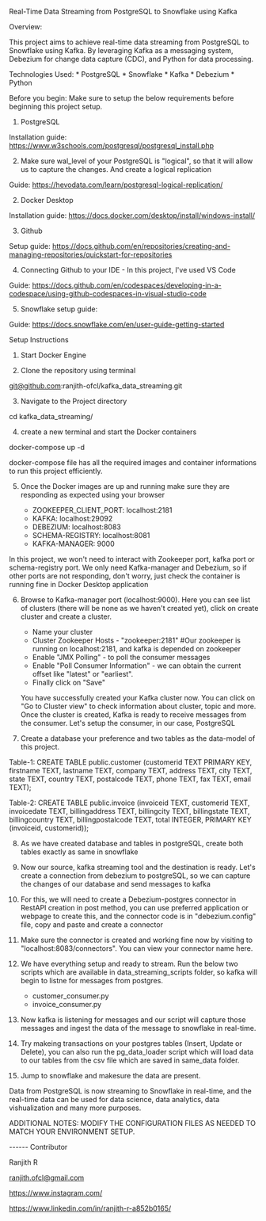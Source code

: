 

Real-Time Data Streaming from PostgreSQL to Snowflake using Kafka


Overview:

This project aims to achieve real-time data streaming from PostgreSQL to Snowflake using Kafka. By leveraging Kafka as a messaging system, Debezium for change data capture (CDC), and Python for data processing.

Technologies Used:
    * PostgreSQL
    * Snowflake
    * Kafka
    * Debezium
    * Python

Before you begin:
Make sure to setup the below requirements before beginning this project setup.

1. PostgreSQL 

Installation guide: https://www.w3schools.com/postgresql/postgresql_install.php

2. Make sure wal_level of your PostgreSQL is "logical", so that it will allow us to capture the changes. And create a logical replication

Guide: https://hevodata.com/learn/postgresql-logical-replication/

2. Docker Desktop 

Installation guide: https://docs.docker.com/desktop/install/windows-install/

3. Github

Setup guide: https://docs.github.com/en/repositories/creating-and-managing-repositories/quickstart-for-repositories

4. Connecting Github to your IDE - In this project, I've used VS Code

Guide: https://docs.github.com/en/codespaces/developing-in-a-codespace/using-github-codespaces-in-visual-studio-code

5. Snowflake setup guide:

Guide: https://docs.snowflake.com/en/user-guide-getting-started

Setup Instructions

1. Start Docker Engine

2. Clone the repository using terminal

git@github.com:ranjith-ofcl/kafka_data_streaming.git

3. Navigate to the Project directory

cd kafka_data_streaming/

4. create a new terminal and start the Docker containers

docker-compose up -d

docker-compose file has all the required images and container informations to run this project efficiently.

5. Once the Docker images are up and running make sure they are responding as expected using your browser

    * ZOOKEEPER_CLIENT_PORT: localhost:2181
    * KAFKA: localhost:29092
    * DEBEZIUM: localhost:8083
    * SCHEMA-REGISTRY: localhost:8081
    * KAFKA-MANAGER: 9000

In this project, we won't need to interact with Zookeeper port, kafka port or schema-registry port. We only need Kafka-manager and Debezium, so if other ports are not responding, don't worry, just check the container is running fine in Docker Desktop application

6. Browse to Kafka-manager port (localhost:9000). Here you can see list of clusters (there will be none as we haven't created yet), click on create cluster and create a cluster.
    * Name your cluster
    * Cluster Zookeeper Hosts - "zookeeper:2181" #Our zookeeper is running on localhost:2181, and kafka is depended on zookeeper
    * Enable "JMX Polling" - to poll the consumer messages
    * Enable "Poll Consumer Information" - we can obtain the current offset like "latest" or "earliest".
    * Finally click on "Save"

    You have successfully created your Kafka cluster now. You can click on "Go to Cluster view" to check information about cluster, topic and more.
    Once the cluster is created, Kafka is ready to receive messages from the consumer. Let's setup the consumer, in our case, PostgreSQL

7. Create a database your preference and two tables as the data-model of this project.

Table-1: CREATE TABLE public.customer (customerid TEXT PRIMARY KEY, firstname TEXT, lastname TEXT, company TEXT, address TEXT, city TEXT, state TEXT, country TEXT, postalcode TEXT, phone TEXT, fax TEXT, email TEXT);

Table-2: CREATE TABLE public.invoice (invoiceid TEXT, customerid TEXT, invoicedate TEXT, billingaddress TEXT, billingcity TEXT, billingstate TEXT, billingcountry TEXT, billingpostalcode TEXT, total INTEGER, PRIMARY KEY (invoiceid, customerid));

8. As we have created database and tables in postgreSQL, create both tables exactly as same in snowflake

9. Now our source, kafka streaming tool and the destination is ready. Let's create a connection from debezium to postgreSQL, so we can capture the changes of our database and send messages to kafka

10. For this, we will need to create a Debezium-postgres connector in RestAPI creation in post method, you can use preferred application or webpage to create this, and the connector code is in "debezium.config" file, copy and paste and create a connector

11. Make sure the connector is created and working fine now by visiting to "localhost:8083/connectors". You can view your connector name here.

12. We have everything setup and ready to stream. Run the below two scripts which are available in data_streaming_scripts folder, so kafka will begin to listne for messages from postgres.
    * customer_consumer.py
    * invoice_consumer.py

13. Now kafka is listening for messages and our script will capture those messages and ingest the data of the message to snowflake in real-time.

14. Try makeing transactions on your postgres tables (Insert, Update or Delete), you can also run the pg_data_loader script which will load data to our tables from the csv file which are saved in same_data folder.

15. Jump to snowflake and makesure the data are present.

Data from PostgreSQL is now streaming to Snowflake in real-time, and the real-time data can be used for data science, data analytics, data vishualization and many more purposes.


ADDITIONAL NOTES: MODIFY THE CONFIGURATION FILES AS NEEDED TO MATCH YOUR ENVIRONMENT SETUP.




------ Contributor

Ranjith R

ranjith.ofcl@gmail.com

https://www.instagram.com/

https://www.linkedin.com/in/ranjith-r-a852b0165/










